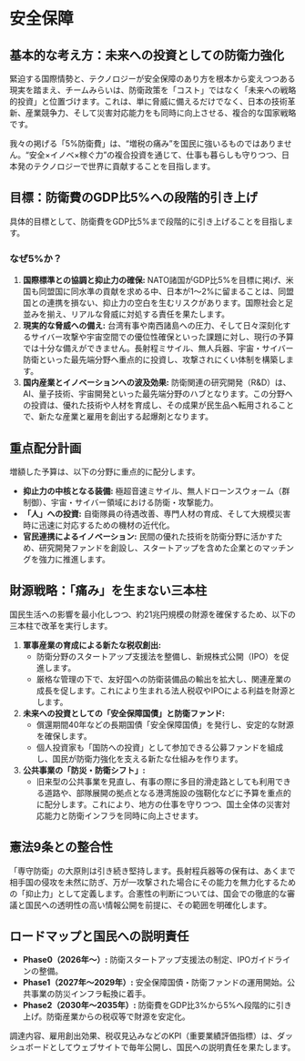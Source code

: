 # 安全保障

## 基本的な考え方：未来への投資としての防衛力強化

緊迫する国際情勢と、テクノロジーが安全保障のあり方を根本から変えつつある現実を踏まえ、チームみらいは、防衛政策を「コスト」ではなく「未来への戦略的投資」と位置づけます。これは、単に脅威に備えるだけでなく、日本の技術革新、産業競争力、そして災害対応能力をも同時に向上させる、複合的な国家戦略です。

我々の掲げる「5%防衛費」は、“増税の痛み”を国民に強いるものではありません。“安全×イノベ×稼ぐ力”の複合投資を通じて、仕事も暮らしも守りつつ、日本発のテクノロジーで世界に貢献することを目指します。

## 目標：防衛費のGDP比5%への段階的引き上げ

具体的目標として、防衛費をGDP比5%まで段階的に引き上げることを目指します。

### なぜ5%か？
1.  **国際標準との協調と抑止力の確保:** NATO諸国がGDP比5%を目標に掲げ、米国も同盟国に同水準の貢献を求める中、日本が1〜2%に留まることは、同盟国との連携を損ない、抑止力の空白を生むリスクがあります。国際社会と足並みを揃え、リアルな脅威に対処する責任を果たします。
2.  **現実的な脅威への備え:** 台湾有事や南西諸島への圧力、そして日々深刻化するサイバー攻撃や宇宙空間での優位性確保といった課題に対し、現行の予算では十分な備えができません。長射程ミサイル、無人兵器、宇宙・サイバー防衛といった最先端分野へ重点的に投資し、攻撃されにくい体制を構築します。
3.  **国内産業とイノベーションへの波及効果:** 防衛関連の研究開発（R&D）は、AI、量子技術、宇宙開発といった最先端分野のハブとなります。この分野への投資は、優れた技術や人材を育成し、その成果が民生品へ転用されることで、新たな産業と雇用を創出する起爆剤となります。

## 重点配分計画

増額した予算は、以下の分野に重点的に配分します。

*   **抑止力の中核となる装備:** 極超音速ミサイル、無人ドローンスウォーム（群制御）、宇宙・サイバー領域における防衛・攻撃能力。
*   **「人」への投資:** 自衛隊員の待遇改善、専門人材の育成、そして大規模災害時に迅速に対応するための機材の近代化。
*   **官民連携によるイノベーション:** 民間の優れた技術を防衛分野に活かすため、研究開発ファンドを創設し、スタートアップを含めた企業とのマッチングを強力に推進します。

## 財源戦略：「痛み」を生まない三本柱

国民生活への影響を最小化しつつ、約21兆円規模の財源を確保するため、以下の三本柱で改革を実行します。

1.  **軍事産業の育成による新たな税収創出:**
    *   防衛分野のスタートアップ支援法を整備し、新規株式公開（IPO）を促進します。
    *   厳格な管理の下で、友好国への防衛装備品の輸出を拡大し、関連産業の成長を促します。これにより生まれる法人税収やIPOによる利益を財源とします。
2.  **未来への投資としての「安全保障国債」と防衛ファンド:**
    *   償還期間40年などの長期国債「安全保障国債」を発行し、安定的な財源を確保します。
    *   個人投資家も「国防への投資」として参加できる公募ファンドを組成し、国民が防衛力強化を支える新たな仕組みを作ります。
3.  **公共事業の「防災・防衛シフト」:**
    *   旧来型の公共事業を見直し、有事の際に多目的滑走路としても利用できる道路や、部隊展開の拠点となる港湾施設の強靭化などに予算を重点的に配分します。これにより、地方の仕事を守りつつ、国土全体の災害対応能力と防衛インフラを同時に向上させます。

## 憲法9条との整合性

「専守防衛」の大原則は引き続き堅持します。長射程兵器等の保有は、あくまで相手国の侵攻を未然に防ぎ、万が一攻撃された場合にその能力を無力化するための「抑止力」として定義します。合憲性の判断については、国会での徹底的な審議と国民への透明性の高い情報公開を前提に、その範囲を明確化します。

## ロードマップと国民への説明責任

*   **Phase0（2026年〜）:** 防衛スタートアップ支援法の制定、IPOガイドラインの整備。
*   **Phase1（2027年〜2029年）:** 安全保障国債・防衛ファンドの運用開始。公共事業の防災インフラ転換に着手。
*   **Phase2（2030年〜2035年）:** 防衛費をGDP比3%から5%へ段階的に引き上げ。防衛産業からの税収等で財源を安定化。

調達内容、雇用創出効果、税収見込みなどのKPI（重要業績評価指標）は、ダッシュボードとしてウェブサイトで毎年公開し、国民への説明責任を果たします。
